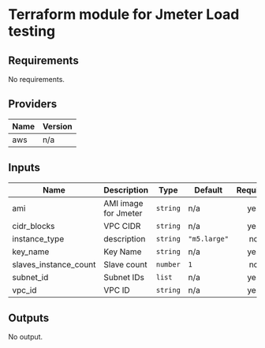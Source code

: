 # Terraform module for Jmeter Load testing
<!-- BEGINNING OF PRE-COMMIT-TERRAFORM DOCS HOOK -->
## Requirements

No requirements.

## Providers

| Name | Version |
|------|---------|
| aws | n/a |

## Inputs

| Name | Description | Type | Default | Required |
|------|-------------|------|---------|:--------:|
| ami | AMI image for Jmeter | `string` | n/a | yes |
| cidr\_blocks | VPC CIDR | `string` | n/a | yes |
| instance\_type | description | `string` | `"m5.large"` | no |
| key\_name | Key Name | `string` | n/a | yes |
| slaves\_instance\_count | Slave count | `number` | `1` | no |
| subnet\_id | Subnet IDs | `list` | n/a | yes |
| vpc\_id | VPC ID | `string` | n/a | yes |

## Outputs

No output.

<!-- END OF PRE-COMMIT-TERRAFORM DOCS HOOK -->
